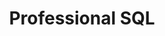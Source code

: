 ---
layout: workshop
title: Professional SQL
weight: 3
permalink: "/training/2017-12-03-professional-sql"
category: Back End & Full Stack
description: Most developers stick to performing the basic CRUD operations on their
  database, but modern projects like SQLite, PostgreSQL and MySQL can do *so* much
  more. In this course, we'll discuss a wide range of features that can serve to keep
  data layer speedy, scalable and consistent.
image: "/images/training/2017-12-03-professional-sql.png"
stages:
- title: 'Programming your database '
  description: There are often advantages to setting up a database so that common
    tasks can be performed easily and by name. This way, we can more simply refer
    to these operations in our application logic, and rely on always getting the consistently
    correct behavior.
  duration: 290
  agenda_items:
  - title: Welcome and Tech Check
    description: We’ll get to know each other and ensure everyone is set up for the
      workshop project.
    item_type: lecture
    start_time: '9:00'
    duration: 15
  - title: Views
    description: 'Views are just queries stored in our database. We can use them in
      queries by name, as if they’re another table.

'
    item_type: lecture
    start_time: '9:15'
    duration: 20
  - title: 'EXERCISE: Views for Dashboard Stats'
    description: We’ll build a few queries for a “dashboard”, showing high-level statistics
      from our database. As we may have several applications that should retrieve
      the same result set, we’ll need to set our queries up as views - this may get
      a bit complicated.
    item_type: exercise
    start_time: '9:35'
    duration: 25
  - title: Prepared Statements
    description: 'Prepared statements allow us to create, parse and plan a parameterized
      database query. We''ll pass values into a statement object later to evaluate
      it, just like a regular query. Depending on which database solution you are
      working with, prepared statements may be stored in the database itself (and
      shared across all clients), or created as an object in your application code. '
    item_type: lecture
    start_time: '10:00'
    duration: 20
  - title: 'EXERCISE: Prepared Statements'
    description: As the database connection is initially set up, build some prepared
      statements to power the “customer stats” feature.
    item_type: exercise
    start_time: '10:20'
    duration: 20
  - title: Triggers & Procedural SQL
    description: Triggers are pieces of procedural code that are automatically executed
      at a particular moment in time. There are many uses for triggers, and for the
      most part, this is a feature which works across SQLite, PostgreSQL and MySQL.
    item_type: lecture
    start_time: '10:40'
    duration: 40
  - title: 'EXERCISE: Order Totals'
    description: Currently, it would be prohibitively expensive (in terms of CPU)
      to add an “Order Total” column onto the `/orders/` page, due to the cost of
      *aggregate function* on a HUGE table (`Order x OrderDetail`). We can use another
      approach involving new `OrderTotal` column and a trigger. Whenever an OrderDetail
      row changes, update the `OrderTotal` value for the appropriate order.
    item_type: exercise
    start_time: '11:20'
    duration: 30
  - title: Materialized Views
    description: Materialized views can be used just like regular views. The key difference
      is that they exist as “refreshable” but nonetheless persisted tables in the
      database. To put it another way, materialized views need to be recalculated
      periodically, but certainly not on a per-query basis.
    item_type: lecture
    start_time: '11:50'
    duration: 30
  - title: 'EXERCISE: Better Dashboard Stats'
    description: A dashboard is a great potential use case for materialized views,
      as it displays stats that are not changing from minute-to-minute. We can probably
      get away with running a few really intense queries once per hour, per day, etc…
      Once the work is done, the result set can be queried just as speedily as any
      other table.
    item_type: exercise
    start_time: '12:20'
    duration: 30
  - title: Lunch
    description: Break for lunch.
    item_type: break
    start_time: '12:50'
    duration: 60
- title: 'Relational DB: The Next-Generation'
  description: |-
    Over the last decade, there has been a lot of excitement around databases that are decidedly NOT relational. We have seen a rise in popularity around Key-Value stores like Memcached and Redis due to their pubsub system, and a movement toward “NoSQL” databases that offer greater flexibility for storing objects of widely-varying shapes.

    The great news is that hosted relational databases have caught up! Starting with PostgreSQL 9.4 and MySQL 5.7 support JSON as a column type, first-class pubs systems, full-text search and more!
  duration: 180
  agenda_items:
  - title: Structured Data Types
    description: Starting with PostgreSQL 9.4 and MySQL 5.7, we can create JSON and
      array columns. The main benefit of storing these values as structured data (as
      opposed to “stringifying” them) is that we can query INTO the values via more
      sophisticated mechanisms than “does this string match”.
    item_type: lecture
    start_time: '13:50'
    duration: 30
  - title: 'EXERCISE: Tagged Products'
    description: Create a new database migration to add a `tags` array column to the
      `Product` table. This should allow us to do some non-hierarchical categorization
      on the product list (i.e., “Sauces”, “Bakery”, “Beverages”).
    item_type: exercise
    start_time: '14:20'
    duration: 30
  - title: 'EXERCISE: Customer Preferences'
    description: Create a new database migration to add a `preferences` column for
      json values to the `Customer` table. Present the information on the customer’s
      page.
    item_type: exercise
    start_time: '14:50'
    duration: 30
  - title: Pub/Sub
    description: 'A publish-subscribe (pubsub) system is a software architecture pattern
      where publishers push messages into “channels”, and subscribers who have an
      interest in particular channels receive them. Publishers and subscribers have
      no direct knowledge of each other. '
    item_type: lecture
    start_time: '15:20'
    duration: 20
  - title: 'EXERCISE: Auto-Refreshing Dashboard'
    description: Whenever a new order is created, use the existing web socket mechanism
      with `LISTEN` and `NOTIFY` calls to trigger a page refresh (if users are viewing
      the dashboard).
    item_type: exercise
    start_time: '15:40'
    duration: 20
  - title: Full Text Search
    description: |-
      When implementing a search-engine-like feature on a web application, typically the results must very closely match the search term. In the past, this limitation was countered by adding new system components like Apache [Solr](http://lucene.apache.org/solr/) and [Lucene]( [Apache Lucene - Apache Lucene Core]https://lucene.apache.org/core/). Setting these up is a daunting task, to say the least, and is absolutely overkill for many use cases.

      Thankfully, modern versions of PostgreSQL and MySQL feature simplified versions of this technology. We can perform a search against multiple fields, specifying how much “weight” should be given to each field.
    item_type: lecture
    start_time: '16:00'
    duration: 30
  - title: 'EXERCISE: Global Search'
    description: There’s currently a “global search” feature on our workshop app,
      which uses an overly simplistic and narrow mechanism to find relevant results.
      Upgrade this feature using our database’s full text search feature set.
    item_type: exercise
    start_time: '16:30'
    duration: 20
- title: Hosted DB Administration
  description: "Most developers put off learning how to properly manage a production
    database service until a major problem occurs. We will save you this pain, and
    teach you ahead of time how to:\n* Create and restore from backups (including
    **restoring to a specific point-in-time!**) \n* Clone your production data, for
    use in a staging or development environment\n* Monitor CPU usage, and identify
    excessively costly queries"
  duration: 70
  agenda_items:
  - title: Command line and backup
    description: While the GUI tools we have been using are most developers’ first
      choice when it comes to DB tools, when working with production systems you’ll
      often end up using SSH in a machine that’s not accessible from the outside world.
      We’ll learn a couple of common tasks relating to database setup, analysis and
      maintenance — all of which can be done from a POSIX-compliant command line.
    item_type: lecture
    start_time: '16:50'
    duration: 30
  - title: Performance and optimization
    description: "Particularly if you are using a high-performance backend language
      that allows a very high degree of concurrency, your database may end up becoming
      your #1 performance bottleneck. We’ll look at: \n* a couple of “first pass”
      optimizations you can perform on your production database,\n* an auditing tool
      you can use to keep track of costly queries,\n* setting up a read-only replica
      that you can hit hard without disrupting your primary database server."
    item_type: lecture
    start_time: '17:20'
    duration: 30
  - title: Wrap Up
    description: We'll recap everything we've learned today, and talk about resources
      for continued education.
    item_type: lecture
    start_time: '17:50'
    duration: 10
---